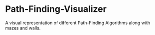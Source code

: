 # Path-Finding-Visualizer
A visual representation of different Path-Finding Algorithms along with mazes and walls.
